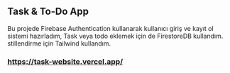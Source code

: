 ## Task & To-Do App
Bu projede Firebase Authentication kullanarak kullanıcı giriş ve kayıt ol sistemi hazırladım, Task veya todo eklemek için de FirestoreDB kullandım. stillendirme için Tailwind kullandım.

### https://task-website.vercel.app/
